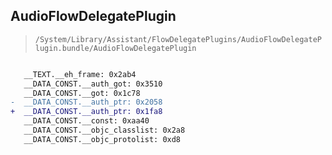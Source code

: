 ## AudioFlowDelegatePlugin

> `/System/Library/Assistant/FlowDelegatePlugins/AudioFlowDelegatePlugin.bundle/AudioFlowDelegatePlugin`

```diff

   __TEXT.__eh_frame: 0x2ab4
   __DATA_CONST.__auth_got: 0x3510
   __DATA_CONST.__got: 0x1c78
-  __DATA_CONST.__auth_ptr: 0x2058
+  __DATA_CONST.__auth_ptr: 0x1fa8
   __DATA_CONST.__const: 0xaa40
   __DATA_CONST.__objc_classlist: 0x2a8
   __DATA_CONST.__objc_protolist: 0xd8

```
